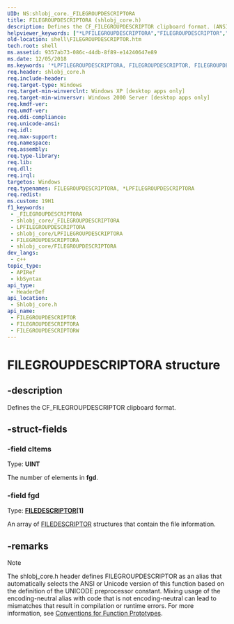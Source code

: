 ```yaml
---
UID: NS:shlobj_core._FILEGROUPDESCRIPTORA
title: FILEGROUPDESCRIPTORA (shlobj_core.h)
description: Defines the CF_FILEGROUPDESCRIPTOR clipboard format. (ANSI)
helpviewer_keywords: ["*LPFILEGROUPDESCRIPTORA","FILEGROUPDESCRIPTOR","FILEGROUPDESCRIPTOR structure [Windows Shell]","FILEGROUPDESCRIPTORA","FILEGROUPDESCRIPTORW","LPFILEGROUPDESCRIPTOR","LPFILEGROUPDESCRIPTOR structure pointer [Windows Shell]","_FILEGROUPDESCRIPTORA","_FILEGROUPDESCRIPTORW","_win32_FILEGROUPDESCRIPTOR","shell.FILEGROUPDESCRIPTOR","shlobj_core/FILEGROUPDESCRIPTOR","shlobj_core/LPFILEGROUPDESCRIPTOR"]
old-location: shell\FILEGROUPDESCRIPTOR.htm
tech.root: shell
ms.assetid: 9357ab73-086c-44db-8f89-e14240647e89
ms.date: 12/05/2018
ms.keywords: '*LPFILEGROUPDESCRIPTORA, FILEGROUPDESCRIPTOR, FILEGROUPDESCRIPTOR structure [Windows Shell], FILEGROUPDESCRIPTORA, FILEGROUPDESCRIPTORW, LPFILEGROUPDESCRIPTOR, LPFILEGROUPDESCRIPTOR structure pointer [Windows Shell], _FILEGROUPDESCRIPTORA, _FILEGROUPDESCRIPTORW, _win32_FILEGROUPDESCRIPTOR, shell.FILEGROUPDESCRIPTOR, shlobj_core/FILEGROUPDESCRIPTOR, shlobj_core/LPFILEGROUPDESCRIPTOR'
req.header: shlobj_core.h
req.include-header: 
req.target-type: Windows
req.target-min-winverclnt: Windows XP [desktop apps only]
req.target-min-winversvr: Windows 2000 Server [desktop apps only]
req.kmdf-ver: 
req.umdf-ver: 
req.ddi-compliance: 
req.unicode-ansi: 
req.idl: 
req.max-support: 
req.namespace: 
req.assembly: 
req.type-library: 
req.lib: 
req.dll: 
req.irql: 
targetos: Windows
req.typenames: FILEGROUPDESCRIPTORA, *LPFILEGROUPDESCRIPTORA
req.redist: 
ms.custom: 19H1
f1_keywords:
 - _FILEGROUPDESCRIPTORA
 - shlobj_core/_FILEGROUPDESCRIPTORA
 - LPFILEGROUPDESCRIPTORA
 - shlobj_core/LPFILEGROUPDESCRIPTORA
 - FILEGROUPDESCRIPTORA
 - shlobj_core/FILEGROUPDESCRIPTORA
dev_langs:
 - c++
topic_type:
 - APIRef
 - kbSyntax
api_type:
 - HeaderDef
api_location:
 - Shlobj_core.h
api_name:
 - FILEGROUPDESCRIPTOR
 - FILEGROUPDESCRIPTORA
 - FILEGROUPDESCRIPTORW
---
```


# FILEGROUPDESCRIPTORA structure


## -description

Defines the CF_FILEGROUPDESCRIPTOR clipboard format.

## -struct-fields

### -field cItems

Type: <b>UINT</b>

The number of elements in <b>fgd</b>.

### -field fgd

Type: <b><a href="/windows/desktop/api/shlobj_core/ns-shlobj_core-filedescriptora">FILEDESCRIPTOR</a>[1]</b>

An array of <a href="/windows/desktop/api/shlobj_core/ns-shlobj_core-filedescriptora">FILEDESCRIPTOR</a> structures that contain the file information.

## -remarks

> [!NOTE]
> The shlobj_core.h header defines FILEGROUPDESCRIPTOR as an alias that automatically selects the ANSI or Unicode version of this function based on the definition of the UNICODE preprocessor constant. Mixing usage of the encoding-neutral alias with code that is not encoding-neutral can lead to mismatches that result in compilation or runtime errors. For more information, see [Conventions for Function Prototypes](/windows/win32/intl/conventions-for-function-prototypes).
